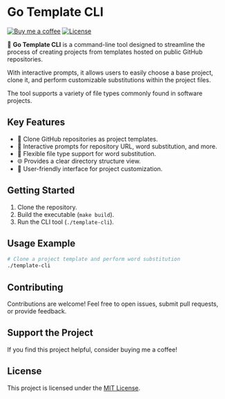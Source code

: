 # Go Template CLI
[![Buy me a coffee](https://img.shields.io/badge/Buy%20me%20a%20coffee-Donate-orange.svg)](https://www.buymeacoffee.com/felipewom) [![License](https://img.shields.io/badge/License-MIT-blue.svg)](LICENSE)

🚀 **Go Template CLI** is a command-line tool designed to streamline the process of creating projects from templates hosted on public GitHub repositories. 

With interactive prompts, it allows users to easily choose a base project, clone it, and perform customizable substitutions within the project files. 

The tool supports a variety of file types commonly found in software projects.

## Key Features

- 🔄 Clone GitHub repositories as project templates.
- 🤖 Interactive prompts for repository URL, word substitution, and more.
- 📁 Flexible file type support for word substitution.
- 🌐 Provides a clear directory structure view.
- 🎨 User-friendly interface for project customization.

## Getting Started

1. Clone the repository.
2. Build the executable (`make build`).
3. Run the CLI tool (`./template-cli`).

## Usage Example

```bash
# Clone a project template and perform word substitution
./template-cli
```

## Contributing

Contributions are welcome! Feel free to open issues, submit pull requests, or provide feedback.

## Support the Project

If you find this project helpful, consider buying me a coffee!

## License

This project is licensed under the [MIT License](LICENSE).
